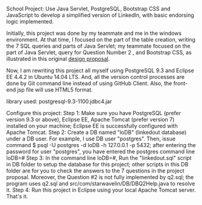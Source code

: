 School Project: Use Java Servlet, PostgreSQL, Bootstrap CSS and JavaScript to develop a simplified version of LinkedIn, with basic endorsing logic implemented. 

Initially, this project was done by my teammate and me in the windows environment. At that time, I focused on the part of the table creation, writing the 7 SQL queries and parts of Java Servlet; my teammate focused on the part of Java Servlet, query for Question Number 2 , and Bootstrap CSS, as illustrated in this original [design proposal](docs/linkedoutReport.pdf).

Now, I am rewriting this project all myself using PostgreSQL 9.3 and Eclipse EE 4.4.2 in Ubuntu 14.04 LTS. And, all the version control processes are done by Git command line instead of using GitHub Client. Also, the front-end jsp file will use HTML5 format.

library used: postgresql-9.3-1100.jdbc4.jar

Configure this project:
Step 1: Make sure you have PostgreSQL (prefer version 9.3 or above), Eclipse EE, Apache Tomcat (prefer version 7) installed on your machine; Eclipse EE is successfully configured with Apache Tomcat.
Step 2: Create a DB named "loDB" (linkedout database) under a DB user. For example, I use DB user "postgres". Then, issue command $ psql -U postgres -d loDB -h 127.0.0.1 -p 5432; after entering the password for user "postgres", you have entered the postgres command line loDB=#
Step 3: In the command line loDB=#, Run the "linkedout.sql" script in DB folder to setup the database for this project; other scripts in this DB folder are for you to check the answers to the 7 questions in the project proposal. Moreover, the Question #2 is not fully implemented by q2.sql; the program uses q2.sql and src/com/starwavelin/DB/DBQ2Help.java to resolve it. 
Step 4: Run this project in Eclipse using your local Apache Tomcat server. That's it. 
